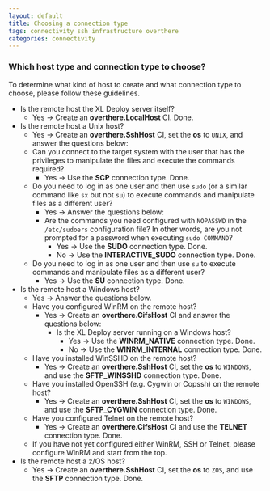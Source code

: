 ```yaml
---
layout: default
title: Choosing a connection type
tags: connectivity ssh infrastructure overthere
categories: connectivity
---
```


### Which host type and connection type to choose? ###

To determine what kind of host to create and what connection type to choose, please follow these guidelines.

* Is the remote host the XL Deploy server itself?
	* Yes -> Create an **overthere.LocalHost** CI. Done.
* Is the remote host a Unix host?
	* Yes -> Create an **overthere.SshHost** CI, set the **os** to `UNIX`, and answer the questions below:
	* Can you connect to the target system with the user that has the privileges to manipulate the files and execute the commands required?
		* Yes -> Use the **SCP** connection type. Done.
	* Do you need to log in as one user and then use `sudo` (or a similar command like `sx` but not `su`) to execute commands and manipulate files as a different user?
		* Yes -> Answer the questions below:
		* Are the commands you need configured with `NOPASSWD` in the `/etc/sudoers` configuration file? In other words, are you not prompted for a password when executing `sudo COMMAND`?
			* Yes -> Use the **SUDO** connection type. Done.
			* No -> Use the **INTERACTIVE_SUDO** connection type. Done.
	* Do you need to log in as one user and then use `su` to execute commands and manipulate files as a different user?
		* Yes -> Use the **SU** connection type. Done.
* Is the remote host a Windows host?
	* Yes -> Answer the questions below.
	* Have you configured WinRM on the remote host?
		* Yes -> Create an **overthere.CifsHost** CI and answer the questions below:
			* Is the XL Deploy server running on a Windows host?
				* Yes -> Use the **WINRM_NATIVE** connection type. Done.
				* No -> Use the **WINRM_INTERNAL** connection type. Done.
	* Have you installed WinSSHD on the remote host?
		* Yes -> Create an **overthere.SshHost** CI, set the **os** to `WINDOWS`, and use the **SFTP_WINSSHD** connection type. Done.
	* Have you installed OpenSSH (e.g. Cygwin or Copssh) on the remote host?
		* Yes -> Create an **overthere.SshHost** CI, set the **os** to `WINDOWS`, and use the **SFTP_CYGWIN** connection type. Done.
	* Have you configured Telnet on the remote host?
		* Yes -> Create an **overthere.CifsHost** CI and use the **TELNET** connection type. Done.
	* If you have not yet configured either WinRM, SSH or Telnet, please configure WinRM and start from the top.
* Is the remote host a z/OS host?
	* Yes -> Create an **overthere.SshHost** CI, set the **os** to `ZOS`, and use the **SFTP** connection type. Done.


